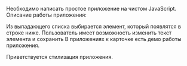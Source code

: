 Необходимо написать простое приложение на чистом JavaScript. Описание работы приложения:

Из выпадающего списка выбирается элемент, который появлятся в строке ниже. Пользователь имеет возможность изменить текст элемента и сохранить
В приложениях к карточке есть демо работы приложения.

Приветствуется стилизация приложения.
